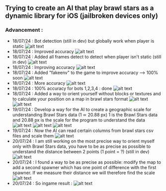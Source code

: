 ## Trying to create an AI that play brawl stars as a dynamic library for iOS (jailbroken devices only)
### Advancement :
- 18/07/24 : Bot detection (still in dev) but globally work when player is static
![alt text](https://raw.githubusercontent.com/slayy2357/bs-recognition-dylib/main/pictures/1.png)
- 18/07/24 : Improved accuracy
![alt text](https://raw.githubusercontent.com/slayy2357/bs-recognition-dylib/main/pictures/2.png)
- 18/07/24 : Added all frames detect to detect when player isn't static (still in dev)
![alt text](https://raw.githubusercontent.com/slayy2357/bs-recognition-dylib/main/pictures/3.png)
- 18/07/24 : Improving accuracy
![alt text](https://raw.githubusercontent.com/slayy2357/bs-recognition-dylib/main/pictures/4.png)
- 18/07/24 : Added "fakeenv" to the game to improve accuracy --> 100% soon
![alt text](https://raw.githubusercontent.com/slayy2357/bs-recognition-dylib/main/pictures/5.png)
- 18/07/24 : More accuracy
![alt text](https://raw.githubusercontent.com/slayy2357/bs-recognition-dylib/main/pictures/6.png)
- 18/07/24 : 100% accuracy for bots 1,2,3,4 : done
![alt text](https://raw.githubusercontent.com/slayy2357/bs-recognition-dylib/main/pictures/7.png)
- 18/07/24 : Added a way to orient yourself without blocks or textures and to calculate your position on a map in brawl stars format
![alt text](https://raw.githubusercontent.com/slayy2357/bs-recognition-dylib/main/pictures/8.png)
![alt text](https://raw.githubusercontent.com/slayy2357/bs-recognition-dylib/main/pictures/9.png)
- 19/07/24 : Develop a way for the AI ​​to create a geographic scale for understanding Brawl Stars data (1 ≃ 20.88 px) 1 is the Brawl Stars data and 20.88 px is the scale for the program to understand the data
![alt text](https://raw.githubusercontent.com/slayy2357/bs-recognition-dylib/main/pictures/10.png)
![alt text](https://raw.githubusercontent.com/slayy2357/bs-recognition-dylib/main/pictures/11.png)
![alt text](https://raw.githubusercontent.com/slayy2357/bs-recognition-dylib/main/pictures/12.png)
- 19/07/24 : Now the AI ​​can read certain columns from brawl stars csv files and scale them
![alt text](https://raw.githubusercontent.com/slayy2357/bs-recognition-dylib/main/pictures/13.png)
- 20/07/24 : I am still working on the most precise way to orient myself only with Brawl Stars data, you have to be as precise as possible to understand the distance between 2 points (1 point = ?) (still in dev)
![alt text](https://raw.githubusercontent.com/slayy2357/bs-recognition-dylib/main/pictures/14.png)
- 20/07/24 : I found a way to be as precise as possible: modify the map to add a second spawner which has one point of difference with the first spawner. If we measure their distance we will therefore find the scale
![alt text](https://raw.githubusercontent.com/slayy2357/bs-recognition-dylib/main/pictures/15.png)
- 20/07/24 : So ingame result :
![alt text](https://raw.githubusercontent.com/slayy2357/bs-recognition-dylib/main/pictures/16.png)